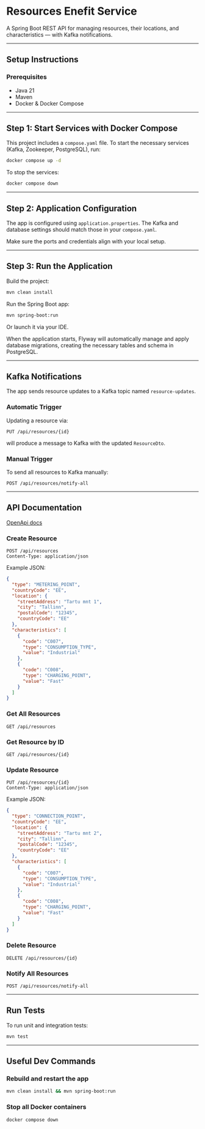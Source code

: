 # Resources Enefit Service

A Spring Boot REST API for managing resources, their locations, and characteristics — with Kafka notifications.

---

## Setup Instructions

### Prerequisites

- Java 21
- Maven
- Docker & Docker Compose

---

## Step 1: Start Services with Docker Compose

This project includes a `compose.yaml` file. To start the necessary services (Kafka, Zookeeper, PostgreSQL), run:

```bash
docker compose up -d
```

To stop the services:

```bash
docker compose down
```

---

## Step 2: Application Configuration

The app is configured using `application.properties`. The Kafka and database settings should match those in your `compose.yaml`.

Make sure the ports and credentials align with your local setup.

---

## Step 3: Run the Application

Build the project:

```bash
mvn clean install
```

Run the Spring Boot app:

```bash
mvn spring-boot:run
```

Or launch it via your IDE.

When the application starts, Flyway will automatically manage and apply database migrations, creating the necessary tables and schema in PostgreSQL.

---

## Kafka Notifications

The app sends resource updates to a Kafka topic named `resource-updates`.

### Automatic Trigger

Updating a resource via:

```http
PUT /api/resources/{id}
```

will produce a message to Kafka with the updated `ResourceDto`.

### Manual Trigger

To send all resources to Kafka manually:

```http
POST /api/resources/notify-all
```

---

## API Documentation

[OpenApi docs](http://localhost:8080/swagger-ui/index.html#/)



### Create Resource

```http
POST /api/resources
Content-Type: application/json
```

Example JSON:

```json
{
  "type": "METERING_POINT",
  "countryCode": "EE",
  "location": {
    "streetAddress": "Tartu mnt 1",
    "city": "Tallinn",
    "postalCode": "12345",
    "countryCode": "EE"
  },
  "characteristics": [
    {
      "code": "C007",
      "type": "CONSUMPTION_TYPE",
      "value": "Industrial"
    },
    {
      "code": "C008",
      "type": "CHARGING_POINT",
      "value": "Fast"
    }
  ]
}
```

### Get All Resources

```http
GET /api/resources
```

### Get Resource by ID

```http
GET /api/resources/{id}
```

### Update Resource

```http
PUT /api/resources/{id}
Content-Type: application/json
```

Example JSON:

```json
{
  "type": "CONNECTION_POINT",
  "countryCode": "EE",
  "location": {
    "streetAddress": "Tartu mnt 2",
    "city": "Tallinn",
    "postalCode": "12345",
    "countryCode": "EE"
  },
  "characteristics": [
    {
      "code": "C007",
      "type": "CONSUMPTION_TYPE",
      "value": "Industrial"
    },
    {
      "code": "C008",
      "type": "CHARGING_POINT",
      "value": "Fast"
    }
  ]
}
```

### Delete Resource

```http
DELETE /api/resources/{id}
```

### Notify All Resources

```http
POST /api/resources/notify-all
```

---

## Run Tests

To run unit and integration tests:

```bash
mvn test
```

---

## Useful Dev Commands

### Rebuild and restart the app

```bash
mvn clean install && mvn spring-boot:run
```

### Stop all Docker containers

```bash
docker compose down
```
